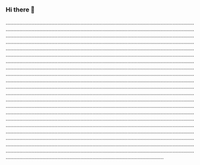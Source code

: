 ### Hi there 👋

....................................................................................................................................................................................................................................................................................................................................................................................................................................................................................................................................................................................................................................................................................................................................................................................................................................................................................................................................................................................................................................................................................................................................................................................................................................................................................................................................................................................................................................................................................................................................................................................................................................................................................................................................................................................................................................................................................................................................................................................................................................................................................................................................................................................................................................................................................................................................................................................................................................................................................................................................................................................................................................................................................................................................................................................................................
